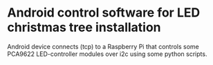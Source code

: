 Android control software for LED christmas tree installation
============================================================

Android device connects (tcp) to a Raspberry Pi that controls some PCA9622 LED-controller modules over i2c using some python scripts.


